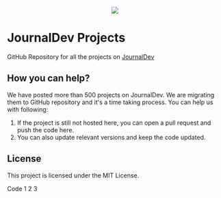 <p align="center"><img src="https://raw.githubusercontent.com/journaldev/journaldev/master/LogoDesigns/logotype2.png"></p>

# JournalDev Projects

GitHub Repository for all the projects on [JournalDev](https://www.journaldev.com)

## How you can help?

We have posted more than 500 projects on JournalDev. We are migrating them to GitHub repository and it's a time taking process. You can help us with following:

1. If the project is still not hosted here, you can open a pull request and push the code here.
2. You can also update relevant versions and keep the code updated.

## License

This project is licensed under the MIT License.

Code 1 2 3
